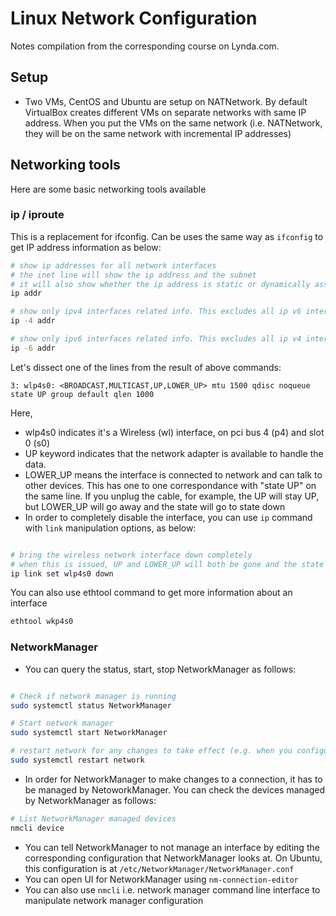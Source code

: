 # Linux Network Configuration

Notes compilation from the corresponding course on Lynda.com.

## Setup

- Two VMs, CentOS and Ubuntu are setup on NATNetwork. By default VirtualBox creates different VMs on separate networks with same IP address. When you put the VMs on the same network (i.e. NATNetwork, they will be on the same network with incremental IP addresses)

## Networking tools

Here are some basic networking tools available

### ip / iproute

This is a replacement for ifconfig. Can be uses the same way as `ifconfig` to get IP address information as below:

```bash
# show ip addresses for all network interfaces
# the inet line will show the ip address and the subnet
# it will also show whether the ip address is static or dynamically assigned
ip addr

# show only ipv4 interfaces related info. This excludes all ip v6 interfaces
ip -4 addr

# show only ipv6 interfaces related info. This excludes all ip v4 interfaces
ip -6 addr
```

Let's dissect one of the lines from the result of above commands:

`3: wlp4s0: <BROADCAST,MULTICAST,UP,LOWER_UP> mtu 1500 qdisc noqueue state UP group default qlen 1000`

Here,

- wlp4s0 indicates it's a Wireless (wl) interface, on pci bus 4 (p4) and slot 0 (s0)
- UP keyword indicates that the network adapter is available to handle the data.
- LOWER_UP means the interface is connected to network and can talk to other devices. This has one to one correspondance with "state UP" on the same line. If you unplug the cable, for example, the UP will stay UP, but LOWER_UP will go away and the state will go to state down
- In order to completely disable the interface, you can use `ip` command with `link` manipulation options, as below:

```bash

# bring the wireless network interface down completely
# when this is issued, UP and LOWER_UP will both be gone and the state will be down
ip link set wlp4s0 down
```

You can also use ethtool command to get more information about an interface

```bash
ethtool wkp4s0
```

### NetworkManager

- You can query the status, start, stop NetworkManager as follows:

```bash

# Check if network manager is running
sudo systemctl status NetworkManager

# Start network manager
sudo systemctl start NetworkManager

# restart network for any changes to take effect (e.g. when you configured an interface to not be managed)
sudo systemctl restart network
```

- In order for NetworkManager to make changes to a connection, it has to be managed by NetoworkManager. You can check the devices managed by NetworkManager as follows:

```bash
# List NetworkManager managed devices
nmcli device
```

- You can tell NetworkManager to not manage an interface by editing the corresponding configuration that NetworkManager looks at. On Ubuntu, this configuration is at `/etc/NetworkManager/NetworkManager.conf`
- You can open UI for NetworkManager using `nm-connection-editor`
- You can also use `nmcli` i.e. network manager command line interface to manipulate network manager configuration
